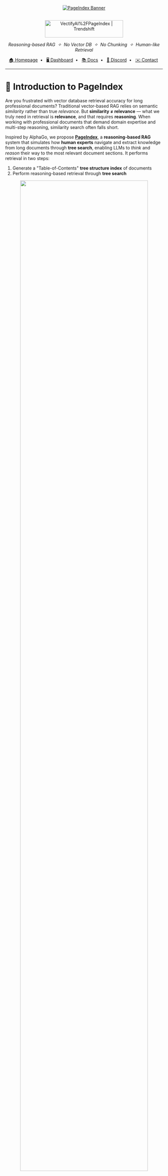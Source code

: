 <div align="center">
  
<a href="https://vectify.ai/pageindex" target="_blank">
  <img src="https://github.com/user-attachments/assets/46201e72-675b-43bc-bfbd-081cc6b65a1d" alt="PageIndex Banner" />
</a>

<br/>
<br/>

<p align="center">
  <a href="https://trendshift.io/repositories/14736" target="_blank"><img src="https://trendshift.io/api/badge/repositories/14736" alt="VectifyAI%2FPageIndex | Trendshift" style="width: 250px; height: 55px;" width="250" height="55"/></a>
</p>

<p align="center"><i>Reasoning-based RAG&nbsp; ✧ &nbsp;No Vector DB&nbsp; ✧ &nbsp;No Chunking&nbsp; ✧ &nbsp;Human-like Retrieval</i></p>

<p align="center">
  <a href="https://vectify.ai">🏠 Homepage</a>&nbsp; • &nbsp;
  <a href="https://dash.pageindex.ai">🖥️ Dashboard</a>&nbsp; • &nbsp;
  <a href="https://docs.pageindex.ai/quickstart">📚 Docs</a>&nbsp; • &nbsp;
  <a href="https://discord.com/invite/VuXuf29EUj">💬 Discord</a>&nbsp; • &nbsp;
  <a href="https://ii2abc2jejf.typeform.com/to/tK3AXl8T">✉️ Contact</a>&nbsp;
</p>
  
</div>

---

#  📄 Introduction to PageIndex

Are you frustrated with vector database retrieval accuracy for long professional documents? Traditional vector-based RAG relies on semantic *similarity* rather than true *relevance*. But **similarity ≠ relevance** — what we truly need in retrieval is **relevance**, and that requires **reasoning**. When working with professional documents that demand domain expertise and multi-step reasoning, similarity search often falls short.

Inspired by AlphaGo, we propose **[PageIndex](https://vectify.ai/pageindex)**, a **reasoning-based RAG** system that simulates how **human experts** navigate and extract knowledge from long documents through **tree search**, enabling LLMs to *think* and *reason* their way to the most relevant document sections. It performs retrieval in two steps:

1. Generate a "Table-of-Contents" **tree structure index** of documents
2. Perform reasoning-based retrieval through **tree search**

<div align="center">
    <img src="https://docs.pageindex.ai/images/cookbook/vectorless-rag.png" width="90%">
</div>

### 💡 Features 

Compared to traditional vector-based RAG, PageIndex features:
- **No Vectors Needed**: Uses document structure and LLM reasoning for retrieval.
- **No Chunking Needed**: Documents are organized into natural sections, not artificial chunks.
- **Human-like Retrieval**: Simulates how human experts navigate and extract knowledge from complex documents.
- **Transparent Retrieval Process**: Retrieval based on reasoning — say goodbye to approximate vector search ("vibe retrieval").

PageIndex powers a reasoning-based RAG system that achieved [98.7% accuracy](https://github.com/VectifyAI/Mafin2.5-FinanceBench) on FinanceBench, showing state-of-the-art performance in professional document analysis (see our [blog post](https://vectify.ai/blog/Mafin2.5) for details).

### 🚀 Deployment Options
- 🛠️ Self-host — run locally with this open-source repo
- ☁️ **[Cloud Service](https://dash.pageindex.ai/)** — try instantly with our 🖥️ [Dashboard](https://dash.pageindex.ai/) or 🔌 [API](https://docs.pageindex.ai/quickstart), no setup required

### ⚡ Quick Hands-on

Check out this simple [*Vectorless RAG Notebook*](https://github.com/VectifyAI/PageIndex/blob/main/cookbook/pageindex_RAG_simple.ipynb) — a minimal, hands-on, reasoning-based RAG pipeline using **PageIndex**.
<p align="center">
<a href="https://colab.research.google.com/github/VectifyAI/PageIndex/blob/main/cookbook/pageindex_RAG_simple.ipynb">
    <img src="https://img.shields.io/badge/Open_In_Colab-Vectorless_RAG_With_PageIndex-orange?style=for-the-badge&logo=googlecolab" alt="Open in Colab"/>
  </a>
</p>

---

# 📦 PageIndex Tree Structure
PageIndex can transform lengthy PDF documents into a semantic **tree structure**, similar to a _"table of contents"_ but optimized for use with Large Language Models (LLMs). It's ideal for: financial reports, regulatory filings, academic textbooks, legal or technical manuals, and any document that exceeds LLM context limits.

Here is an example output. See more [example documents](https://github.com/VectifyAI/PageIndex/tree/main/tests/pdfs) and [generated trees](https://github.com/VectifyAI/PageIndex/tree/main/tests/results).

```
...
{
  "title": "Financial Stability",
  "node_id": "0006",
  "start_index": 21,
  "end_index": 22,
  "summary": "The Federal Reserve ...",
  "nodes": [
    {
      "title": "Monitoring Financial Vulnerabilities",
      "node_id": "0007",
      "start_index": 22,
      "end_index": 28,
      "summary": "The Federal Reserve's monitoring ..."
    },
    {
      "title": "Domestic and International Cooperation and Coordination",
      "node_id": "0008",
      "start_index": 28,
      "end_index": 31,
      "summary": "In 2023, the Federal Reserve collaborated ..."
    }
  ]
}
...
```

 You can either generate the PageIndex tree structure with this open-source repo or try our ☁️ **[Cloud Service](https://dash.pageindex.ai/)** — instantly accessible via our 🖥️ [Dashboard](https://dash.pageindex.ai/) or 🔌 [API](https://docs.pageindex.ai/quickstart), with no setup required.

---

# 🚀 Package Usage

You can follow these steps to generate a PageIndex tree from a PDF document.

### 1. Install dependencies

```bash
pip3 install --upgrade -r requirements.txt
```

### 2. Set your OpenAI API key

Create a `.env` file in the root directory and add your API key:

```bash
CHATGPT_API_KEY=your_openai_key_here
```

### 3. Set your OpenAI API base url

Create a `.env` file in the root directory and add your OpenAI API base url:

```bash
CHATGPT_BASE_URL=http://localhost:11434/api
```

### 4. Run PageIndex on your PDF

```bash
python3 run_pageindex.py --pdf_path /path/to/your/document.pdf
```

<details>
<summary><strong>Optional parameters</strong></summary>
<br>
You can customize the processing with additional optional arguments:

```
--model                 OpenAI model to use (default: gpt-4o-2024-11-20)
--toc-check-pages       Pages to check for table of contents (default: 20)
--max-pages-per-node    Max pages per node (default: 10)
--max-tokens-per-node   Max tokens per node (default: 20000)
--if-add-node-id        Add node ID (yes/no, default: yes)
--if-add-node-summary   Add node summary (yes/no, default: yes)
--if-add-doc-description Add doc description (yes/no, default: yes)
```
</details>

<details>
<summary><strong>Markdown support</strong></summary>
<br>
We also provide a markdown support for PageIndex. You can use the `-md` flag to generate a tree structure for a markdown file.

```bash
python3 run_pageindex.py --md_path /path/to/your/document.md
```

> Notice: in this function, we use "#" to determine node heading and their levels. For example, "##" is level 2, "###" is level 3, etc. Make sure your markdown file is formatted correctly. If your Markdown file was converted from a PDF or HTML, we don’t recommend using this function, since most existing conversion tools cannot preserve the original hierarchy. Instead, use our [PageIndex OCR](https://pageindex.ai/blog/ocr), which is designed to preserve the original hierarchy, to convert the PDF to a markdown file and then use this function.
</details>

---

# ☁️ Improved Tree Generation with PageIndex OCR

This repo is designed for generating PageIndex tree structure for simple PDFs, but many real-world use cases involve complex PDFs that are hard to parsed by classic python tools. However, extracting high-quality text from PDF documents remains a non-trivial challenge. Most OCR tools only extract page-level content, losing the broader document context and hierarchy.

To address this, we introduced PageIndex OCR — the first long-context OCR model designed to preserve the global structure of documents. PageIndex OCR significantly outperforms other leading OCR tools, such as those from Mistral and Contextual AI, in recognizing true hierarchy and semantic relationships across document pages.

- Experience next-level OCR quality with PageIndex OCR at our [Dashboard](https://dash.pageindex.ai/).
- Integrate seamlessly PageIndex OCR into your stack via our [API](https://docs.pageindex.ai/quickstart).

<p align="center">
  <img src="https://github.com/user-attachments/assets/eb35d8ae-865c-4e60-a33b-ebbd00c41732" width="90%">
</p>

---

# 📈 Case Study: Mafin 2.5 on FinanceBench

[Mafin 2.5](https://vectify.ai/mafin) is a state-of-the-art reasoning-based RAG model designed specifically for financial document analysis. Powered by **PageIndex**, it achieved a market-leading [**98.7% accuracy**](https://vectify.ai/blog/Mafin2.5) on the [FinanceBench](https://arxiv.org/abs/2311.11944) benchmark — significantly outperforming traditional vector-based RAG systems.

PageIndex's hierarchical indexing enabled precise navigation and extraction of relevant content from complex financial reports, such as SEC filings and earnings disclosures.

👉 See the full [benchmark results](https://github.com/VectifyAI/Mafin2.5-FinanceBench) and our [blog post](https://vectify.ai/blog/Mafin2.5) for detailed comparisons and performance metrics.

<div align="center">
  <a href="https://github.com/VectifyAI/Mafin2.5-FinanceBench">
    <img src="https://github.com/user-attachments/assets/571aa074-d803-43c7-80c4-a04254b782a3" width="90%">
  </a>
</div>

---

# 🔎 Learn More about PageIndex

### Resources & Guides

- 📖 Explore our [Tutorials](https://docs.pageindex.ai/doc-search) for practical guides and strategies, including *Document Search* and *Tree Search*.  
- 🧪 Browse the [Cookbook](https://docs.pageindex.ai/cookbook/vectorless-rag-pageindex) for practical recipes and advanced use cases.  
- ⚙️ Refer to the [API Documentation](https://docs.pageindex.ai/quickstart) for integration details and configuration options.

### ⭐ Support Us

Leave a star if you like our project. Thank you!  

<p>
  <img src="https://github.com/user-attachments/assets/eae4ff38-48ae-4a7c-b19f-eab81201d794" width="60%">
</p>

### Connect with Us

[![Twitter](https://img.shields.io/badge/Twitter-000000?style=for-the-badge&logo=x&logoColor=white)](https://x.com/VectifyAI)&nbsp;
[![LinkedIn](https://img.shields.io/badge/LinkedIn-0077B5?style=for-the-badge&logo=linkedin&logoColor=white)](https://www.linkedin.com/company/vectify-ai/)&nbsp;
[![Discord](https://img.shields.io/badge/Discord-5865F2?style=for-the-badge&logo=discord&logoColor=white)](https://discord.com/invite/VuXuf29EUj)&nbsp;
[![Contact Us](https://img.shields.io/badge/Contact_Us-3B82F6?style=for-the-badge&logo=envelope&logoColor=white)](https://ii2abc2jejf.typeform.com/to/tK3AXl8T)

---

© 2025 [Vectify AI](https://vectify.ai)
